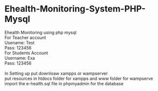 # Ehealth-Monitoring-System-PHP-Mysql
Ehealth Monitoring using php mysql 
</br>For Teacher account
</br>Usename: Test
</br>Pass: 123456
</br>For Students Account
</br>Username: Exa
</br>Pass: 123456
</br></br>
In Setting up put downloaw xampps or wampserver
</br>put resources in htdocs folder for xampps and www folder for wampserve
</br>import the e-health.sql file in phpmyadmin for the database
